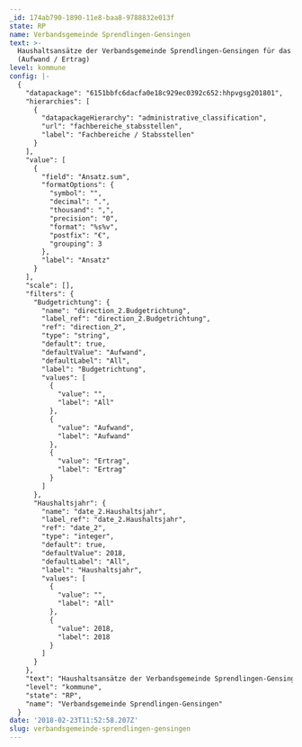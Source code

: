```yaml
---
_id: 174ab790-1890-11e8-baa8-9788832e013f
state: RP
name: Verbandsgemeinde Sprendlingen-Gensingen
text: >-
  Haushaltsansätze der Verbandsgemeinde Sprendlingen-Gensingen für das Jahr 2018
  (Aufwand / Ertrag)
level: kommune
config: |-
  {
    "datapackage": "6151bbfc6dacfa0e18c929ec0392c652:hhpvgsg201801",
    "hierarchies": [
      {
        "datapackageHierarchy": "administrative_classification",
        "url": "fachbereiche_stabsstellen",
        "label": "Fachbereiche / Stabsstellen"
      }
    ],
    "value": [
      {
        "field": "Ansatz.sum",
        "formatOptions": {
          "symbol": "",
          "decimal": ".",
          "thousand": ",",
          "precision": "0",
          "format": "%s%v",
          "postfix": "€",
          "grouping": 3
        },
        "label": "Ansatz"
      }
    ],
    "scale": [],
    "filters": {
      "Budgetrichtung": {
        "name": "direction_2.Budgetrichtung",
        "label_ref": "direction_2.Budgetrichtung",
        "ref": "direction_2",
        "type": "string",
        "default": true,
        "defaultValue": "Aufwand",
        "defaultLabel": "All",
        "label": "Budgetrichtung",
        "values": [
          {
            "value": "",
            "label": "All"
          },
          {
            "value": "Aufwand",
            "label": "Aufwand"
          },
          {
            "value": "Ertrag",
            "label": "Ertrag"
          }
        ]
      },
      "Haushaltsjahr": {
        "name": "date_2.Haushaltsjahr",
        "label_ref": "date_2.Haushaltsjahr",
        "ref": "date_2",
        "type": "integer",
        "default": true,
        "defaultValue": 2018,
        "defaultLabel": "All",
        "label": "Haushaltsjahr",
        "values": [
          {
            "value": "",
            "label": "All"
          },
          {
            "value": 2018,
            "label": 2018
          }
        ]
      }
    },
    "text": "Haushaltsansätze der Verbandsgemeinde Sprendlingen-Gensingen für das Jahr 2018 (Aufwand / Ertrag)",
    "level": "kommune",
    "state": "RP",
    "name": "Verbandsgemeinde Sprendlingen-Gensingen"
  }
date: '2018-02-23T11:52:58.207Z'
slug: verbandsgemeinde-sprendlingen-gensingen
---
```


